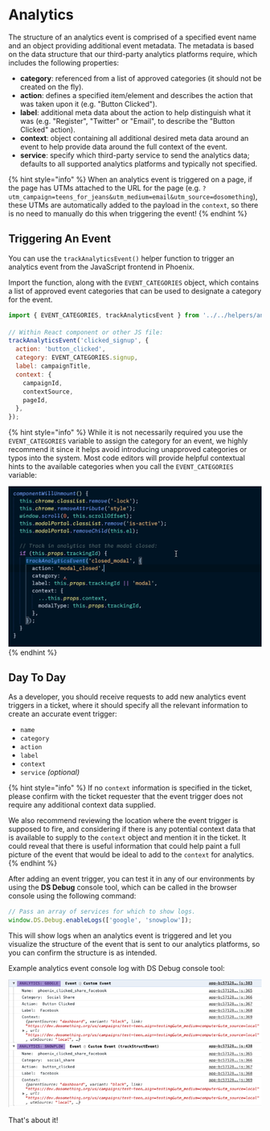 # Analytics

The structure of an analytics event is comprised of a specified event name and an object providing additional event metadata. The metadata is based on the data structure that our third-party analytics platforms require, which includes the following properties:

- **category**: referenced from a list of approved categories (it should not be created on the fly).
- **action**: defines a specified item/element and describes the action that was taken upon it (e.g. "Button Clicked").
- **label**: additional meta data about the action to help distinguish what it was (e.g. "Register", "Twitter" or "Email", to describe the "Button Clicked" action).
- **context**: object containing all additional desired meta data around an event to help provide data around the full context of the event.
- **service**: specify which third-party service to send the analytics data; defaults to all supported analytics platforms and typically not specified.

{% hint style="info" %}
When an analytics event is triggered on a page, if the page has UTMs attached to the URL for the page (e.g. `?utm_campaign=teens_for_jeans&utm_medium=email&utm_source=dosomething`), these UTMs are automatically added to the payload in the `context`, so there is no need to manually do this when triggering the event!
{% endhint %}

## Triggering An Event

You can use the `trackAnalyticsEvent()` helper function to trigger an analytics event from the JavaScript frontend in Phoenix.

Import the function, along with the `EVENT_CATEGORIES` object, which contains a list of approved event categories that can be used to designate a category for the event.

```js
import { EVENT_CATEGORIES, trackAnalyticsEvent } from '../../helpers/analytics';

// Within React component or other JS file:
trackAnalyticsEvent('clicked_signup', {
  action: 'button_clicked',
  category: EVENT_CATEGORIES.signup,
  label: campaignTitle,
  context: {
    campaignId,
    contextSource,
    pageId,
  },
});
```

{% hint style="info" %}
While it is not necessarily required you use the `EVENT_CATEGORIES` variable to assign the category for an event, we highly recommend it since it helps avoid introducing unapproved categories or typos into the system. Most code editors will provide helpful contextual hints to the available categories when you call the `EVENT_CATEGORIES` variable:

![Analytics Event Categories Editor Hints](../.gitbook/assets/analytics-event-categories-editor-hints.gif)
{% endhint %}

## Day To Day

As a developer, you should receive requests to add new analytics event triggers in a ticket, where it should specify all the relevant information to create an accurate event trigger:

- `name`
- `category`
- `action`
- `label`
- `context`
- `service` _(optional)_

{% hint style="info" %}
If no `context` information is specified in the ticket, please confirm with the ticket requester that the event trigger does not require any additional context data supplied.

We also recommend reviewing the location where the event trigger is supposed to fire, and considering if there is any potential context data that is available to supply to the `context` object and mention it in the ticket. It could reveal that there is useful information that could help paint a full picture of the event that would be ideal to add to the `context` for analytics.
{% endhint %}

After adding an event trigger, you can test it in any of our environments by using the **DS Debug** console tool, which can be called in the browser console using the following command:

```js
// Pass an array of services for which to show logs.
window.DS.Debug.enableLogs(['google', 'snowplow']);
```

This will show logs when an analytics event is triggered and let you visualize the structure of the event that is sent to our analytics platforms, so you can confirm the structure is as intended.

Example analytics event console log with DS Debug console tool:

![Analytics Event Console Log Example](../.gitbook/assets/analyitcs-event-console-log-example.png)

That's about it!
